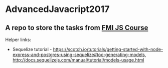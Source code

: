 # AdvancedJavacript2017

## A repo to store the tasks from [FMI JS Course](https://github.com/FMIjs/advanced-javascript-2017)


Helper links:
* Sequelize tutorial - https://scotch.io/tutorials/getting-started-with-node-express-and-postgres-using-sequelize#toc-generating-models, http://docs.sequelizejs.com/manual/tutorial/models-usage.html
